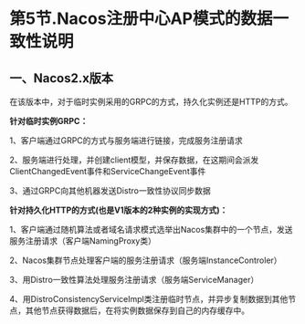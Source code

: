 # 第5节.Nacos注册中心AP模式的数据一致性说明

## 一、Nacos2.x版本

在该版本中，对于临时实例采用的GRPC的方式，持久化实例还是HTTP的方式。

**针对临时实例GRPC：**

1、客户端通过GRPC的方式与服务端进行链接，完成服务注册请求

2、服务端进行处理，并创建client模型，并保存数据，在这期间会派发ClientChangedEvent事件和ServiceChangeEvent事件

3、通过GRPC向其他机器发送Distro一致性协议同步数据

**针对持久化HTTP的方式(也是V1版本的2种实例的实现方式)：**

1、客户端通过随机算法或者域名请求模式选举出Nacos集群中的一个节点，发送服务注册请求（客户端NamingProxy类）

2、Nacos集群节点处理客户端的服务注册请求（服务端InstanceControler）

3、用Distro一致性算法处理服务注册请求（服务端ServiceManager）

4、用DistroConsistencyServiceImpl类注册临时节点，并异步复制数据到其他节点，其他节点获得数据后，在将实例数据保存到自己的内存缓存中。
